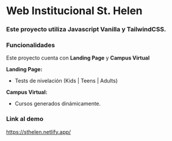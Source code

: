 # Web Institucional St. Helen

### Este proyecto utiliza **Javascript Vanilla** y **TailwindCSS**.

### Funcionalidades
Este proyecto cuenta con **Landing Page** y **Campus Virtual**

**Landing Page:**

- Tests de nivelación (Kids | Teens | Adults)

 **Campus Virtual:**
 - Cursos generados dinámicamente.


### Link al demo

https://sthelen.netlify.app/
